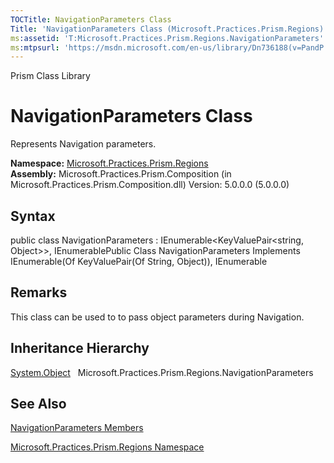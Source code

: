 ```yaml
---
TOCTitle: NavigationParameters Class
Title: 'NavigationParameters Class (Microsoft.Practices.Prism.Regions)'
ms:assetid: 'T:Microsoft.Practices.Prism.Regions.NavigationParameters'
ms:mtpsurl: 'https://msdn.microsoft.com/en-us/library/Dn736188(v=PandP.50)'
---
```


Prism Class Library

NavigationParameters Class
==========================

Represents Navigation parameters.

**Namespace:** [Microsoft.Practices.Prism.Regions](https://msdn.microsoft.com/n:microsoft.practices.prism.regions)
**Assembly:** Microsoft.Practices.Prism.Composition (in Microsoft.Practices.Prism.Composition.dll) Version: 5.0.0.0 (5.0.0.0)

## Syntax


<span id="syntaxToggle"></span>public class NavigationParameters : IEnumerable&lt;KeyValuePair&lt;string, Object&gt;&gt;, IEnumerablePublic Class NavigationParameters Implements IEnumerable(Of KeyValuePair(Of String, Object)), IEnumerable

Remarks
-------

<span id="remarksToggle"></span> This class can be used to to pass object parameters during Navigation.

Inheritance Hierarchy
---------------------

<span id="familyToggle"></span>[System.Object](http://msdn2.microsoft.com/en-us/library/e5kfa45b)
  Microsoft.Practices.Prism.Regions.NavigationParameters

See Also
--------


[NavigationParameters Members](https://msdn.microsoft.com/allmembers.t:microsoft.practices.prism.regions.navigationparameters)

[Microsoft.Practices.Prism.Regions Namespace](https://msdn.microsoft.com/n:microsoft.practices.prism.regions)

